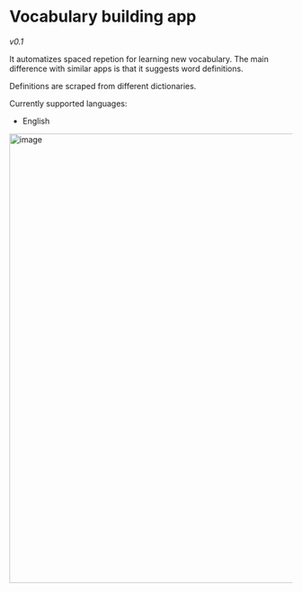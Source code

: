 # Vocabulary building app
*v0.1*

It automatizes spaced repetion for learning new vocabulary. The main difference with similar apps is that it suggests word definitions.

Definitions are scraped from different dictionaries. 

Currently supported languages:
- English

<img width="798" alt="image" src="https://user-images.githubusercontent.com/101255623/221373794-99302fc3-3779-40fc-a5c9-b53bc3bd5b2f.png">
